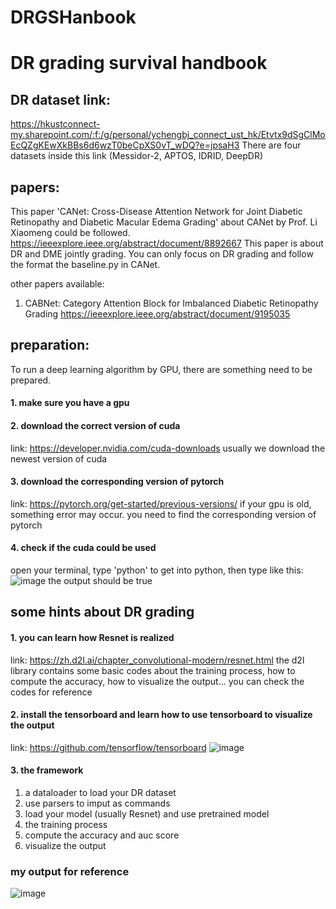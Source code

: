 # DRGSHanbook
# **DR grading survival handbook**

## **DR dataset link:**
https://hkustconnect-my.sharepoint.com/:f:/g/personal/ychengbj_connect_ust_hk/Etvtx9dSgClMoEcQZgKEwXkBBs6d6wzT0beCpXS0vT_wDQ?e=jpsaH3
There are four datasets inside this link (Messidor-2, APTOS, IDRID, DeepDR)

## papers:
This paper 'CANet: Cross-Disease Attention Network for Joint Diabetic Retinopathy and Diabetic Macular Edema Grading' about CANet by Prof. Li Xiaomeng could be followed.
https://ieeexplore.ieee.org/abstract/document/8892667
This paper is about DR and DME jointly grading. You can only focus on DR grading and follow the format the baseline.py in CANet.

other papers available:
1. CABNet: Category Attention Block for Imbalanced Diabetic Retinopathy Grading
https://ieeexplore.ieee.org/abstract/document/9195035


## preparation:
To run a deep learning algorithm by GPU, there are something need to be prepared.
#### 1. make sure you have a gpu
#### 2. download the correct version of cuda
link: https://developer.nvidia.com/cuda-downloads
usually we download the newest version of cuda
#### 3. download the corresponding version of pytorch
link: https://pytorch.org/get-started/previous-versions/
if your gpu is old, something error may occur. you need to find the corresponding version of pytorch
#### 4. check if the cuda could be used
open your terminal, type 'python' to get into python, then type like this:
![image](https://github.com/Chehx/DRGSHandbook/blob/main/pics/terminal.png)
the output should be true

## some hints about DR grading
#### 1. you can learn how Resnet is realized
link: https://zh.d2l.ai/chapter_convolutional-modern/resnet.html
the d2l library contains some basic codes about the training process, how to compute the accuracy, how to visualize the output... you can check the codes for reference
#### 2. install the tensorboard and learn how to use tensorboard to visualize the output
link: https://github.com/tensorflow/tensorboard
![image](https://github.com/Chehx/DRGSHandbook/blob/main/pics/tensorboard.png)
#### 3. the framework
1. a dataloader to load your DR dataset
2. use parsers to imput as commands
3. load your model (usually Resnet) and use pretrained model
4. the training process
5. compute the accuracy and auc score
6. visualize the output
### my output for reference
![image](https://github.com/Chehx/DRGSHandbook/blob/main/pics/output.png)